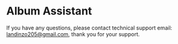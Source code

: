# Album Assistant


If you have any questions, please contact technical support email: landinzo205@gmail.com, thank you for your support.
